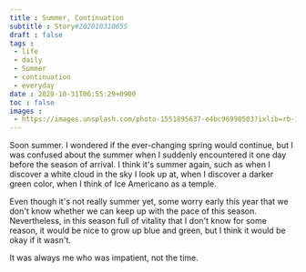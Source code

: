 ```yaml
---
title : Summer, Continuation
subtitle : Story#202010310655
draft : false
tags :
 - life
 - daily
 - Summer
 - continuation
 - everyday
date : 2020-10-31T06:55:29+0900
toc : false
images : 
 - https://images.unsplash.com/photo-1551895637-e4bc96990503?ixlib=rb-1.2.1&q=80&fm=jpg&crop=entropy&cs=tinysrgb&w=1080&fit=max&ixid=eyJhcHBfaWQiOjE1NTU0OX0
---
```

Soon summer. I wondered if the ever-changing spring would continue, but I was confused about the summer when I suddenly encountered it one day before the season of arrival. I think it's summer again, such as when I discover a white cloud in the sky I look up at, when I discover a darker green color, when I think of Ice Americano as a temple.  

Even though it's not really summer yet, some worry early this year that we don't know whether we can keep up with the pace of this season. Nevertheless, in this season full of vitality that I don't know for some reason, it would be nice to grow up blue and green, but I think it would be okay if it wasn't.  

It was always me who was impatient, not the time.  